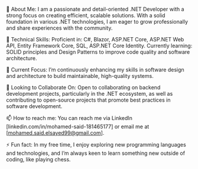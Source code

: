 👀 About Me:
I am a passionate and detail-oriented .NET Developer with a strong focus on creating efficient, scalable solutions. 
With a solid foundation in various .NET technologies, I am eager to grow professionally and share experiences with the community.

🔧 Technical Skills:
Proficient in: C#, Blazor, ASP.NET Core, ASP.NET Web API, Entity Framework Core, SQL, ASP.NET Core Identity.
Currently learning: SOLID principles and Design Patterns to improve code quality and software architecture.

🌱 Current Focus:
I’m continuously enhancing my skills in software design and architecture to build maintainable, high-quality systems.

🤝 Looking to Collaborate On:
Open to collaborating on backend development projects, particularly in the .NET ecosystem, as well as contributing to open-source projects that promote best practices in software development.

📫 How to reach me:
You can reach me via LinkedIn [linkedin.com/in/mohamed-said-181465177] or email me at [mohamed.said.elsayed99@gmail.com].

⚡ Fun fact:
In my free time, I enjoy exploring new programming languages and technologies, and I’m always keen to learn something new outside of coding, like playing chess.

<!---
MohamedSaidEl-Sayed/MohamedSaidEl-Sayed is a ✨ special ✨ repository because its `README.md` (this file) appears on your GitHub profile.
You can click the Preview link to take a look at your changes.
--->
